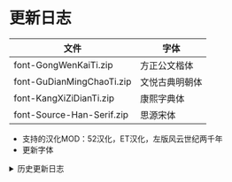 # 更新日志

|文件|字体|
|----|----|
|font-GongWenKaiTi.zip|方正公文楷体|
|font-GuDianMingChaoTi.zip|文悦古典明朝体|
|font-KangXiZiDianTi.zip|康熙字典体|
|font-Source-Han-Serif.zip|思源宋体|

- 支持的汉化MOD：52汉化，ET汉化，左版风云世纪两千年
- 更新字体

<details><summary>历史更新日志</summary>

- 暂无

</details>
